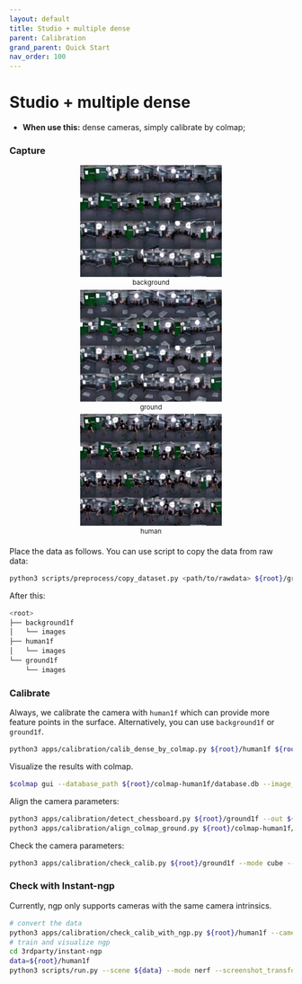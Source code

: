 ```yaml
---
layout: default
title: Studio + multiple dense
parent: Calibration
grand_parent: Quick Start
nav_order: 100
---
```


# Studio + multiple dense

- **When use this:** dense cameras, simply calibrate by colmap;

### Capture

<div align="center">
    <img src="assets/studio-dense-bacground1f.jpg" width="50%">
    <br>
    <sup>background</sup>
    <br>
    <img src="assets/studio-dense-ground1f.jpg" width="50%">
    <br>
    <sup>ground</sup>
    <br>
    <img src="assets/studio-dense-human1f.jpg" width="50%">
    <br>
    <sup>human</sup>
</div>

Place the data as follows. You can use script to copy the data from raw data:

```bash
python3 scripts/preprocess/copy_dataset.py <path/to/rawdata> ${root}/ground1f --start 0 --end 1
```

After this:

```bash
<root>
├── background1f
│   └── images
├── human1f
│   └── images
└── ground1f
    └── images
```

### Calibrate

Always, we calibrate the camera with `human1f` which can provide more feature points in the surface. Alternatively, you can use `background1f` or `ground1f`.

```bash
python3 apps/calibration/calib_dense_by_colmap.py ${root}/human1f ${root}/colmap-human1f --share_camera --colmap ${colmap}
```

Visualize the results with colmap.

```bash
$colmap gui --database_path ${root}/colmap-human1f/database.db --image_path ${root}/colmap-human1f/images --import_path ${root}/colmap-human1f/sparse/0
```

Align the camera parameters:

```bash
python3 apps/calibration/detect_chessboard.py ${root}/ground1f --out ${root}/ground1f/output --pattern 11,8 --grid 0.06
python3 apps/calibration/align_colmap_ground.py ${root}/colmap-human1f/sparse/0 ${root}/colmap-align --plane_by_chessboard ${root}/ground1f
```

Check the camera parameters:

```bash
python3 apps/calibration/check_calib.py ${root}/ground1f --mode cube --out ${root}/colmap-align --show
```

### Check with Instant-ngp

Currently, ngp only supports cameras with the same camera intrinsics.

```bash
# convert the data
python3 apps/calibration/check_calib_with_ngp.py ${root}/human1f --camera ${root}/colmap-align --out ${root}/ngp-human1f --aabb 4
# train and visualize ngp
cd 3rdparty/instant-ngp
data=${root}/human1f
python3 scripts/run.py --scene ${data} --mode nerf --screenshot_transforms ${data}/transforms_novel.json --n_steps 100000 --width 1080 --height 1920 --screenshot_dir ${data}/output --save_snapshot ${data}/ckpt.msgpack
```

